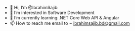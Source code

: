 - 👋 Hi, I’m @IbrahimSajib
- 👀 I’m interested in Software Development
- 🌱 I’m currently learning .NET Core Web API & Angular
- 📫 How to reach me email to ~ ibrahimsajib.bd@gmail.com

<!---
IbrahimSajib/IbrahimSajib is a ✨ special ✨ repository because its `README.md` (this file) appears on your GitHub profile.
You can click the Preview link to take a look at your changes.
--->
